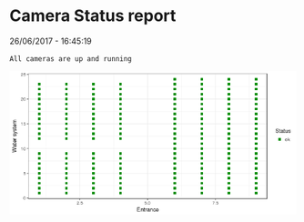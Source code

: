 Camera Status report
================
26/06/2017 - 16:45:19

    All cameras are up and running

![](camreport_files/figure-markdown_github/unnamed-chunk-2-1.png)
